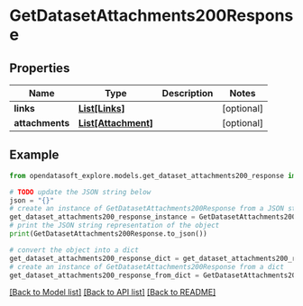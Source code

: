# GetDatasetAttachments200Response


## Properties

Name | Type | Description | Notes
------------ | ------------- | ------------- | -------------
**links** | [**List[Links]**](Links.md) |  | [optional] 
**attachments** | [**List[Attachment]**](Attachment.md) |  | [optional] 

## Example

```python
from opendatasoft_explore.models.get_dataset_attachments200_response import GetDatasetAttachments200Response

# TODO update the JSON string below
json = "{}"
# create an instance of GetDatasetAttachments200Response from a JSON string
get_dataset_attachments200_response_instance = GetDatasetAttachments200Response.from_json(json)
# print the JSON string representation of the object
print(GetDatasetAttachments200Response.to_json())

# convert the object into a dict
get_dataset_attachments200_response_dict = get_dataset_attachments200_response_instance.to_dict()
# create an instance of GetDatasetAttachments200Response from a dict
get_dataset_attachments200_response_from_dict = GetDatasetAttachments200Response.from_dict(get_dataset_attachments200_response_dict)
```
[[Back to Model list]](../README.md#documentation-for-models) [[Back to API list]](../README.md#documentation-for-api-endpoints) [[Back to README]](../README.md)


